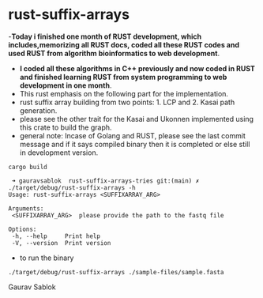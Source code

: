 # rust-suffix-arrays
 -**Today i finished one month of RUST development, which includes,memorizing all RUST docs, coded all these RUST codes and used RUST from algorithm bioinformatics to web development**. 
 - **I coded all these algorithms in C++ previously and now coded in RUST and finished learning RUST from system programming to web development in one month**.
 - This rust emphasis on the following part for the implementation.
 - rust suffix array building from two points: 1. LCP and 2. Kasai path generation.  
 - please see the other trait for the Kasai and Ukonnen implemented using this crate to build the graph.
 - general note: Incase of Golang and RUST, please see the last commit message and if it says compiled binary then it is completed or else still in development version.
 
 ```
 cargo build 
 
 ```
 ```
  ➜ gauravsablok  rust-suffix-arrays-tries git:(main) ✗ ./target/debug/rust-suffix-arrays -h
Usage: rust-suffix-arrays <SUFFIXARRAY_ARG>

Arguments:
  <SUFFIXARRAY_ARG>  please provide the path to the fastq file

Options:
  -h, --help     Print help
  -V, --version  Print version 

```
- to run the binary 
```
./target/debug/rust-suffix-arrays ./sample-files/sample.fasta
```

 Gaurav Sablok 
